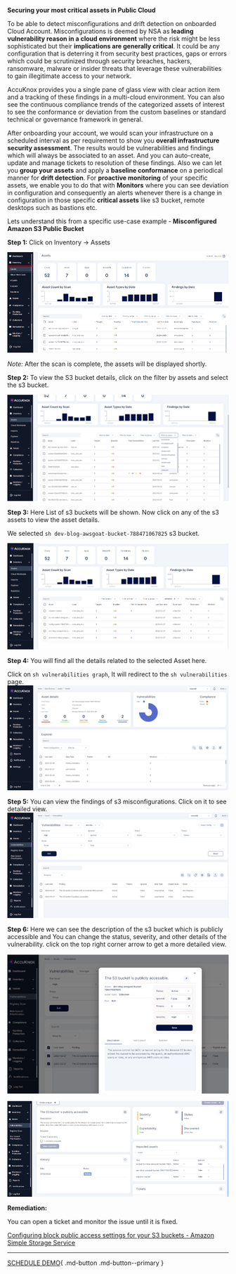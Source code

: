 

**Securing your most critical assets in Public Cloud**


To be able to detect misconfigurations and drift detection on onboarded Cloud Account. Misconfigurations is deemed by NSA as **leading vulnerability reason in a cloud environment** where the risk might be less sophisticated but their **implications are generally critical**. It could be any configuration that is deterring it from security best practices, gaps or errors which could be scrutinized through security breaches, hackers, ransomware, malware or insider threats that leverage these vulnerabilities to gain illegitimate access to your network.



AccuKnox provides you a single pane of glass view with clear action item and a tracking of these findings in a multi-cloud environment. You can also see the continuous compliance trends of the categorized assets of interest to see the conformance or deviation from the custom baselines or standard technical or governance framework in general.



After onboarding your account, we would scan your infrastructure on a scheduled interval as per requirement to show you **overall infrastructure security assessment**. The results would be vulnerabilities and findings which will always be associated to an asset. And you can auto-create, update and manage tickets to resolution of these findings. Also we can let you **group your assets** and apply a **baseline conformance** on a periodical manner for **drift detection**. For **proactive monitoring** of your specific assets, we enable you to do that with **Monitors** where you can see deviation in configuration and consequently an alerts whenever there is a change in configuration in those specific **critical assets** like s3 bucket, remote desktops such as bastions etc.



Lets understand this from a specific use-case example - **Misconfigured Amazon S3 Public Bucket**

**Step 1:** Click on Inventory → Assets


![](images/misconfig-1.png)

*Note:* After the scan is complete, the assets will be displayed shortly.

**Step 2:** To view the S3 bucket details, click on the filter by assets and select the s3 bucket.

![](images/misconfig-2.png)

**Step 3:** Here List of s3 buckets will be shown. Now click on any of the s3 assets to view the asset details.

We selected ```sh dev-blog-awsgoat-bucket-788471067825``` s3 bucket.

![](images/misconfig-3.png)

**Step 4:** You will find all the details related to the selected Asset here.

Click on ```sh vulnerabilities graph```, It will redirect to the ```sh vulnerabilities``` page.
![](images/misconfig-4.png)

**Step 5:** You can view the findings of s3 misconfigurations. Click on it to see detailed view.
![](images/misconfig-5.png)

**Step 6:** Here we can see the description of the s3 bucket which is publicly accessible and You can change the status, severity, and other details of the vulnerability. click on the top right corner arrow to get a more detailed view.

![](images/misconfig-6.png)

![](images/misconfig-7.png)

**Remediation:**

You can open a ticket and monitor the issue until it is fixed.

[Configuring block public access settings for your S3 buckets - Amazon Simple Storage Service](https://docs.aws.amazon.com/AmazonS3/latest/userguide/configuring-block-public-access-bucket.html)

- - -
[SCHEDULE DEMO](https://www.accuknox.com/contact-us){ .md-button .md-button--primary }
